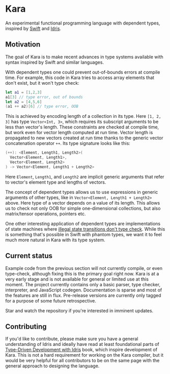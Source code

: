 # Kara

An experimental functional programming language with dependent types, inspired by [Swift](https://swift.org) and [Idris](https://www.idris-lang.org).

## Motivation

The goal of Kara is to make recent advances in type systems available with syntax inspired by Swift and similar languages.

With dependent types one could prevent out-of-bounds errors at compile time. For example, this code in Kara tries to access array elements
that don't exist, but it won't type check:

```swift
let a1 = [1,2,3]
a1[3] // type error, out of bounds
let a2 = [4,5,6]
(a1 ++ a2)[6] // type error, OOB
```

This is achieved by encoding length of a collection in its type. Here `[1, 2, 3]` has type `Vector<Int, 3>`, which requires 
its subscript arguments to be less than vector's length. These constraints are checked at compile time, but work even for 
vector length computed at run time. Vector length is propagated to new vectors created at run time thanks to the generic vector
concatenation operator `++`. Its type signature looks like this:

```swift
(++): <Element, Length1, Length2>(
  Vector<Element, Length1>, 
  Vector<Element, Length2>
) -> Vector<Element, Length1 + Length2>
```

Here `Element`, `Length1`, and `Length2` are implicit generic arguments that refer to vector's element type and lengths of vectors.

The concept of dependent types allows us to use expressions in generic arguments of other types, like in `Vector<Element, Length1 + Length2>`
above. Here type of a vector depends on a value of its length. This allows us to check not only OOB for simple one-dimensional collections,
but also matrix/tensor operations, pointers etc.

One other interesting application of dependent types are implementations of state machines where [illegal state transitions don't type
check](https://stackoverflow.com/questions/33851598/using-idris-to-model-state-machine-of-open-close-door). 
While this is something that's possible in Swift with phantom types, we want it to feel much more natural in Kara with its type system.

## Current status

Example code from the previous section will not currently compile, or even type-check, although fixing this is the primary goal right now. 
Kara is at a very early stage and is not available for general or limited use at this moment. The project currently contains only a
basic parser, type checker, interpreter, and JavaScript codegen. Documentation is sparse and most of the features are still in flux. Pre-release
versions are currently only tagged for a purpose of some future retrospective.

Star and watch the repository if you're interested in imminent updates.

## Contributing

If you'd like to contribute, please make sure you have a general understanding of Idris and ideally have read at least foundational parts
of [Type-Driven Development with Idris](https://www.manning.com/books/type-driven-development-with-idris) book, which inspire
development of Kara. This is not a hard requirement for working on the Kara compiler, but it would be very helpful for all contributors to
be on the same page with the general approach to designing the language.

